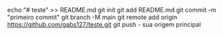echo "# teste" >> README.md 
git init 
git add README.md 
git commit -m "primeiro commit" 
git branch -M main 
git remote add origin https://github.com/gabs127/teste.git
 git push - sua origem principal
